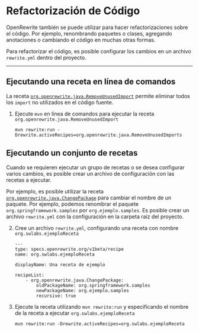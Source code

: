 # Refactorización de Código

OpenRewrite también se puede utilizar para hacer refactorizaciones sobre el código. Por ejemplo, renombrando paquetes o clases, agregando anotaciones o cambiando el código en muchas otras formas.

Para refactorizar el código, es posible configurar los cambios en un archivo `rewrite.yml` dentro del proyecto.

---

## Ejecutando una receta en línea de comandos

La receta [`org.openrewrite.java.RemoveUnusedImport`](https://docs.openrewrite.org/recipes/java/removeunusedimports) permite eliminar todos los `import` no utilizados en el código fuente. 

1. Ejecute `mvn` en línea de comandos para ejecutar la receta `org.openrewrite.java.RemoveUnusedImport`

    ```
    mvn rewrite:run -Drewrite.activeRecipes=org.openrewrite.java.RemoveUnusedImports
    ```


## Ejecutando un conjunto de recetas 

Cuando se requieren ejecutar un grupo de recetas o se desea configurar varios cambios, es posible crear un archivo de configuración con las recetas a ejecutar.

Por ejemplo, es posible utilizar la receta [`org.openrewrite.java.ChangePackage`](https://docs.openrewrite.org/recipes/java/changepackage) para cambiar el nombre de un paquete. Por ejemplo, podemos renombrar el paquete `org.springframework.samples` por `org.ejemplo.samples`. Es posible crear un archivo `rewrite.yml` con la configuración en la carpeta raíz del proyecto.

2. Cree un archivo `rewrite.yml`, configurando una receta con nombre `org.swlabs.ejemploReceta` 

    ```
    ---
    type: specs.openrewrite.org/v1beta/recipe
    name: org.swlabs.ejemploReceta

    displayName: Una receta de ejemplo
    
    recipeList:
        - org.openrewrite.java.ChangePackage:
            oldPackageName: org.springframework.samples
            newPackageName: org.ejemplo.samples
            recursive: true
    ```

3. Ejecute la receta utilizando `mvn rewrite:run` y especificando el nombre de la receta a ejecutar `org.swlabs.ejemploReceta`

    ```
    mvn rewrite:run -Drewrite.activeRecipes=org.swlabs.ejemploReceta
    ```

